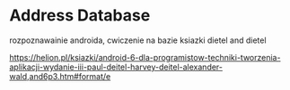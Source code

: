 # Address Database
rozpoznawainie androida, cwiczenie na bazie ksiazki dietel and dietel

https://helion.pl/ksiazki/android-6-dla-programistow-techniki-tworzenia-aplikacji-wydanie-iii-paul-deitel-harvey-deitel-alexander-wald,and6p3.htm#format/e
